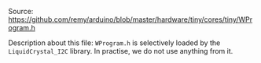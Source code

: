 Source: https://github.com/remy/arduino/blob/master/hardware/tiny/cores/tiny/WProgram.h

Description about this file: `WProgram.h` is selectively loaded by the `LiquidCrystal_I2C` library. In practise, we do not use anything from it. 